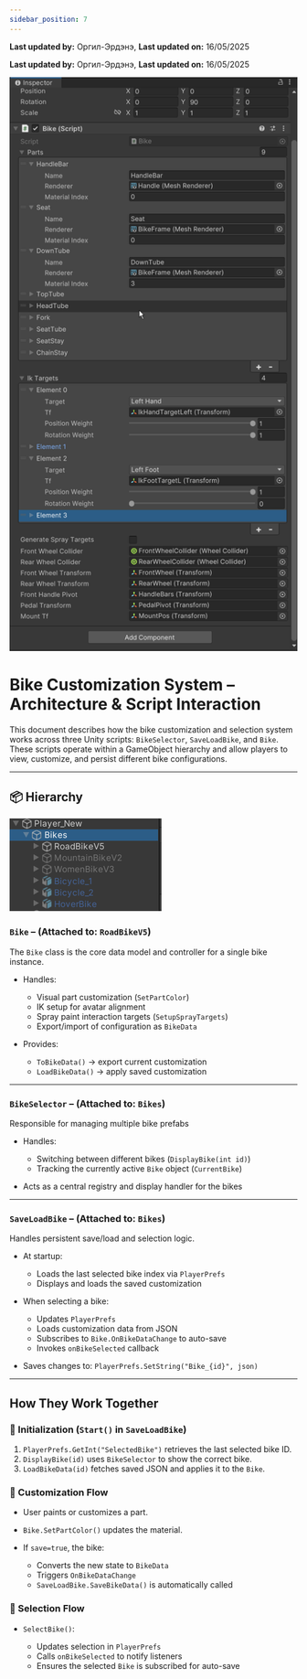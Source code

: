 ```yaml
---
sidebar_position: 7
---
```


**Last updated by:** Оргил-Эрдэнэ, **Last updated on:** 16/05/2025


**Last updated by:** Оргил-Эрдэнэ, **Last updated on:** 16/05/2025


![bike data setup](./img/bike_data_setup.png)


# Bike Customization System – Architecture & Script Interaction

This document describes how the bike customization and selection system works across three Unity scripts: `BikeSelector`, `SaveLoadBike`, and `Bike`. These scripts operate within a GameObject hierarchy and allow players to view, customize, and persist different bike configurations.

---


## 📦 Hierarchy


![player gameobject hierarchy](./img/player_game_object_hierarcht.png)


###  `Bike` – (Attached to: `RoadBikeV5`)

The `Bike` class is the core data model and controller for a single bike instance.

* Handles:

  * Visual part customization (`SetPartColor`)
  * IK setup for avatar alignment
  * Spray paint interaction targets (`SetupSprayTargets`)
  * Export/import of configuration as `BikeData`
* Provides:

  * `ToBikeData()` → export current customization
  * `LoadBikeData()` → apply saved customization

---

###  `BikeSelector` – (Attached to: `Bikes`)

Responsible for managing multiple bike prefabs

* Handles:

  * Switching between different bikes (`DisplayBike(int id)`)
  * Tracking the currently active `Bike` object (`CurrentBike`)
* Acts as a central registry and display handler for the bikes

---

###  `SaveLoadBike` – (Attached to: `Bikes`)

Handles persistent save/load and selection logic.

* At startup:

  * Loads the last selected bike index via `PlayerPrefs`
  * Displays and loads the saved customization
* When selecting a bike:

  * Updates `PlayerPrefs`
  * Loads customization data from JSON
  * Subscribes to `Bike.OnBikeDataChange` to auto-save
  * Invokes `onBikeSelected` callback
* Saves changes to: `PlayerPrefs.SetString("Bike_{id}", json)`

---

##  How They Work Together

### 🔹 Initialization (`Start()` in `SaveLoadBike`)

1. `PlayerPrefs.GetInt("SelectedBike")` retrieves the last selected bike ID.
2. `DisplayBike(id)` uses `BikeSelector` to show the correct bike.
3. `LoadBikeData(id)` fetches saved JSON and applies it to the `Bike`.

### 🔹 Customization Flow

* User paints or customizes a part.
* `Bike.SetPartColor()` updates the material.
* If `save=true`, the bike:

  * Converts the new state to `BikeData`
  * Triggers `OnBikeDataChange`
  * `SaveLoadBike.SaveBikeData()` is automatically called

### 🔹 Selection Flow

* `SelectBike()`:

  * Updates selection in `PlayerPrefs`
  * Calls `onBikeSelected` to notify listeners
  * Ensures the selected `Bike` is subscribed for auto-save


